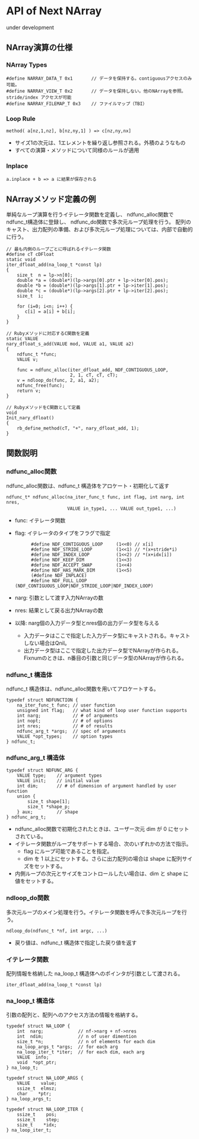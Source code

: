 # API of Next NArray
under development

## NArray演算の仕様

### NArray Types
    #define NARRAY_DATA_T 0x1       // データを保持する。contiguousアクセスのみ可能。
    #define NARRAY_VIEW_T 0x2       // データを保持しない。他のNArrayを参照。stride/index アクセスが可能
    #define NARRAY_FILEMAP_T 0x3    // ファイルマップ（TBI）

### Loop Rule
    method( a[nz,1,nz], b[nz,ny,1] ) => c[nz,ny,nx]
* サイズ1の次元は、1エレメントを繰り返し参照される。外積のようなもの
* すべての演算・メソッドについて同様のルールが適用

### Inplace
    a.inplace + b => a に結果が保存される

## NArrayメソッド定義の例

単純なループ演算を行うイテレータ関数を定義し、
ndfunc_alloc関数で ndfunc_t構造体に登録し、
ndfunc_do関数で多次元ループ処理を行う。
配列のキャスト、出力配列の準備、および多次元ループ処理については、内部で自動的に行う。

    // 最も内側のループごとに呼ばれるイテレータ関数
    #define cT cDFloat
    static void
    iter_dfloat_add(na_loop_t *const lp)
    {
        size_t  n = lp->n[0];
        double *a = (double*)(lp->args[0].ptr + lp->iter[0].pos);
        double *b = (double*)(lp->args[1].ptr + lp->iter[1].pos);
        double *c = (double*)(lp->args[2].ptr + lp->iter[2].pos);
        size_t  i;

        for (i=0; i<n; i++) {
           c[i] = a[i] + b[i];
        }
    }

    // Rubyメソッドに対応するC関数を定義
    static VALUE
    nary_dfloat_s_add(VALUE mod, VALUE a1, VALUE a2)
    {
        ndfunc_t *func;
        VALUE v;

        func = ndfunc_alloc(iter_dfloat_add, NDF_CONTIGUOUS_LOOP,
                            2, 1, cT, cT, cT);
        v = ndloop_do(func, 2, a1, a2);
        ndfunc_free(func);
        return v;
    }

    // RubyメソッドをC関数として定義
    void
    Init_nary_dfloat()
    {
        rb_define_method(cT, "+", nary_dfloat_add, 1);
    }


## 関数説明

### ndfunc_alloc関数
ndfunc_alloc関数は、ndfunc_t 構造体をアロケート・初期化して返す

    ndfunc_t* ndfunc_alloc(na_iter_func_t func, int flag, int narg, int nres,
       　　　　　　　　　　　　VALUE in_type1, ... VALUE out_type1, ...)

* func: イテレータ関数
* flag: イテレータのタイプをフラグで指定

            #define NDF_CONTIGUOUS_LOOP     (1<<0) // x[i]
            #define NDF_STRIDE_LOOP         (1<<1) // *(x+stride*i)
            #define NDF_INDEX_LOOP          (1<<2) // *(x+idx[i])
            #define NDF_KEEP_DIM            (1<<3)
            #define NDF_ACCEPT_SWAP         (1<<4)
            #define NDF_HAS_MARK_DIM        (1<<5)
            (#define NDF_INPLACE)
            #define NDF_FULL_LOOP (NDF_CONTIGUOUS_LOOP|NDF_STRIDE_LOOP|NDF_INDEX_LOOP)

* narg: 引数として渡す入力NArrayの数
* nres: 結果として戻る出力NArrayの数
* 以降: narg個の入力データ型とnres個の出力データ型を与える
    * 入力データはここで指定した入力データ型にキャストされる。キャストしない場合はQnil。
    * 出力データ型はここで指定した出力データ型でNArrayが作られる。
      Fixnumのときは、n番目の引数と同じデータ型のNArrayが作られる。

### ndfunc_t 構造体
ndfunc_t 構造体は、ndfunc_alloc関数を用いてアロケートする。

    typedef struct NDFUNCTION {
        na_iter_func_t func; // user function
        unsigned int flag;   // what kind of loop user function supports
        int narg;            // # of arguments
        int nopt;            // # of options
        int nres;            // # of results
        ndfunc_arg_t *args;  // spec of arguments
        VALUE *opt_types;    // option types
    } ndfunc_t;

### ndfunc_arg_t 構造体

    typedef struct NDFUNC_ARG {
        VALUE type;    // argument types
        VALUE init;    // initial value
        int dim;       // # of dimension of argument handled by user function
        union {
            size_t shape[1];
            size_t *shape_p;
        } aux;         // shape
    } ndfunc_arg_t;

* ndfunc_alloc関数で初期化されたときは、ユーザー次元 dim が 0 にセットされている。
* イテレータ関数がループをサポートする場合、次のいずれかの方法で指示。
    * flag にループ可能であることを指定。
    * dim を 1 以上にセットする。さらに出力配列の場合は shape に配列サイズをセットする。
* 内側ループの次元とサイズをコントロールしたい場合は、dim と shape に値をセットする。

### ndloop_do関数
多次元ループのメイン処理を行う。イテレータ関数を呼んで多次元ループを行う。

    ndloop_do(ndfunc_t *nf, int argc, ...)

* 戻り値は、ndfunc_t 構造体で指定した戻り値を返す

### イテレータ関数
配列情報を格納した na_loop_t 構造体へのポインタが引数として渡される。

    iter_dfloat_add(na_loop_t *const lp)

### na_loop_t 構造体
引数の配列と、配列へのアクセス方法の情報を格納する。

    typedef struct NA_LOOP {
        int  narg;             // nf->narg + nf->nres
        int  ndim;             // n of user dimention
        size_t *n;             // n of elements for each dim
        na_loop_args_t *args;  // for each arg
        na_loop_iter_t *iter;  // for each dim, each arg
        VALUE  info;
        void  *opt_ptr;
    } na_loop_t;

    typedef struct NA_LOOP_ARGS {
        VALUE    value;
        ssize_t  elmsz;
        char    *ptr;
    } na_loop_args_t;

    typedef struct NA_LOOP_ITER {
        ssize_t    pos;
        ssize_t    step;
        size_t    *idx;
    } na_loop_iter_t;

